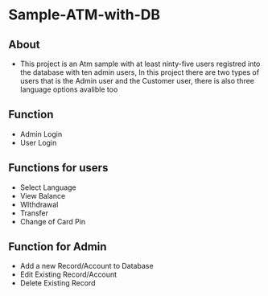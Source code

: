 # Sample-ATM-with-DB
## About
* This project is an Atm sample with at least ninty-five users registred into the database with ten admin users, In this project there are two types of users that is the Admin user and the Customer user, there is also three language options avalible too
## Function
* Admin Login
* User Login
## Functions for users
* Select Language
* View Balance
* WIthdrawal
* Transfer
* Change of Card Pin
## Function for Admin
* Add a new Record/Account to Database
* Edit Existing Record/Account
* Delete Existing Record 
